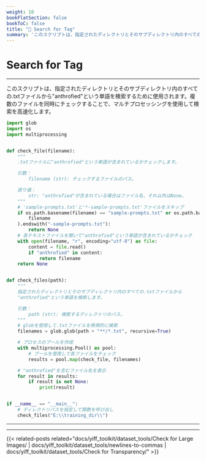 ```yaml
---
weight: 10
bookFlatSection: false
bookToC: false
title: "🐍 Search for Tag"
summary: 'このスクリプトは、指定されたディレクトリとそのサブディレクトリ内のすべての.txtファイルから"anthrofied"という単語を検索するために使用されます。複数のファイルを同時にチェックすることで、マルチプロセッシングを使用して検索を高速化します。'
---
```


<!--markdownlint-disable MD025 -->

# Search for Tag

---

このスクリプトは、指定されたディレクトリとそのサブディレクトリ内のすべての.txtファイルから"anthrofied"という単語を検索するために使用されます。複数のファイルを同時にチェックすることで、マルチプロセッシングを使用して検索を高速化します。

```python
import glob
import os
import multiprocessing


def check_file(filename):
    """
    .txtファイルに"anthrofied"という単語が含まれているかチェックします。

    引数：
        filename (str): チェックするファイルのパス。

    戻り値：
        str: "anthrofied"が含まれている場合はファイル名、それ以外はNone。
    """
    # 'sample-prompts.txt'と'*-sample-prompts.txt'ファイルをスキップ
    if os.path.basename(filename) == "sample-prompts.txt" or os.path.basename(
        filename
    ).endswith("-sample-prompts.txt"):
        return None
    # 各テキストファイルを開いて"anthrofied"という単語が含まれているかチェック
    with open(filename, "r", encoding="utf-8") as file:
        content = file.read()
        if "anthrofied" in content:
            return filename
    return None


def check_files(path):
    """
    指定されたディレクトリとそのサブディレクトリ内のすべての.txtファイルから
    "anthrofied"という単語を検索します。

    引数：
        path (str): 検索するディレクトリのパス。
    """
    # globを使用して.txtファイルを再帰的に検索
    filenames = glob.glob(path + "**/*.txt", recursive=True)

    # プロセスのプールを作成
    with multiprocessing.Pool() as pool:
        # プールを使用して各ファイルをチェック
        results = pool.map(check_file, filenames)

    # "anthrofied"を含むファイル名を表示
    for result in results:
        if result is not None:
            print(result)


if __name__ == "__main__":
    # ディレクトリパスを指定して関数を呼び出し
    check_files("E:\\training_dir\\")
```

---

---

{{< related-posts related="docs/yiff_toolkit/dataset_tools/Check for Large Images/ | docs/yiff_toolkit/dataset_tools/newlines-to-commas | docs/yiff_toolkit/dataset_tools/Check for Transparency/" >}}
